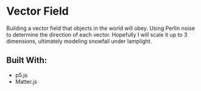 # Vector Field
Building a vector field that objects in the world will obey. Using Perlin noise to determine the direction of each vector. Hopefully I will scale it up to 3 dimensions, ultimately modeling snowfall under lamplight.

## Built With:
- p5.js
- Matter.js
